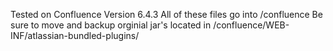 Tested on Confluence Version 6.4.3
All of these files go into <install dir>/confluence
Be sure to move and backup orginial jar's located in <install dir>/confluence/WEB-INF/atlassian-bundled-plugins/

